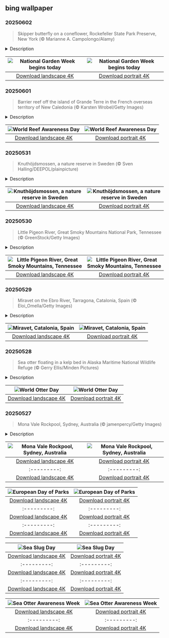 ## bing wallpaper

### 20250602

> Skipper butterfly on a coneflower, Rockefeller State Park Preserve, New York (© Marianne A. Campolongo/Alamy)

<details>
<summary>Description</summary>

> This year, the first week of June marks National Garden Week—a time to celebrate the joy of gardening and the beauty it brings to our lives. Gardening not only connects us to nature but also boosts our mental health and physical well-being. Just spending time outdoors provides Vitamin D from the sun, which helps our bones stay strong and supports a healthy immune system.
> 
> Pictured here is a skipper butterfly taking a break from its quick, darting flight on a coneflower in New York's Rockefeller State Park Preserve. Native to North America, coneflowers and other members of the Echinacea genus are loved by both gardeners and pollinators for their hardy blooms and spiky centers. Whether you plant a few flowers or create a whole garden, this week is a perfect opportunity to get your hands in the dirt and enjoy the simple pleasures of nature.
> 
> 

</details>

| ![National Garden Week begins today](https://cn.bing.com/th?id=OHR.EchinaceaButterfly_EN-US8404044892_UHD.jpg&pid=hp&w=400&h=224&rs=1&c=4) | ![National Garden Week begins today](https://cn.bing.com/th?id=OHR.EchinaceaButterfly_EN-US8404044892_1080x1920.jpg&pid=hp&w=155&h=315&rs=1&c=4) |
|:---------:|:---------:|
| [Download landscape 4K](https://cn.bing.com/th?id=OHR.EchinaceaButterfly_EN-US8404044892_UHD.jpg) | [Download portrait 4K](https://cn.bing.com/th?id=OHR.EchinaceaButterfly_EN-US8404044892_1080x1920.jpg) |

### 20250601

> Barrier reef off the island of Grande Terre in the French overseas territory of New Caledonia (© Karsten Wrobel/Getty Images)

<details>
<summary>Description</summary>

> 'Life under the sea is better than anything they got up there,' Sebastian the crab once told Ariel. But are we doing enough to protect that underwater world? On June 1, we celebrate World Reef Awareness Day, a time to recognize the beauty—and fragility—of coral reef ecosystems. One magnificent example is the New Caledonian barrier reef, which wraps around Grande Terre, New Caledonia's largest island. At over 930 miles long, it's one of the longest continuous barrier reefs in the world. Its vast 9,300-square-mile lagoon is home to over 2,300 fish species, endangered dugongs, green sea turtles, and migrating humpback whales.
> 
> Reefs like this face growing threats—from pollution, mining runoff, rising ocean temperatures, and even harmful chemicals in some sunscreens. Increased tourism can also strain these fragile ecosystems. This World Reef Awareness Day, commit to reef-friendly choices: use reef-safe sunscreen, reduce plastic waste, and support conservation efforts in your community or online.
> 
> 

</details>

| ![World Reef Awareness Day](https://cn.bing.com/th?id=OHR.GrandeTerreReef_EN-US8351815569_UHD.jpg&pid=hp&w=400&h=224&rs=1&c=4) | ![World Reef Awareness Day](https://cn.bing.com/th?id=OHR.GrandeTerreReef_EN-US8351815569_1080x1920.jpg&pid=hp&w=155&h=315&rs=1&c=4) |
|:---------:|:---------:|
| [Download landscape 4K](https://cn.bing.com/th?id=OHR.GrandeTerreReef_EN-US8351815569_UHD.jpg) | [Download portrait 4K](https://cn.bing.com/th?id=OHR.GrandeTerreReef_EN-US8351815569_1080x1920.jpg) |

### 20250531

> Knuthöjdsmossen, a nature reserve in Sweden (© Sven Halling/DEEPOL/plainpicture)

<details>
<summary>Description</summary>

> Discover Knuthöjdsmossen, a nature reserve that covers almost 250 acres near the city of Hällefors, Sweden. This tranquil haven features a boardwalk that meanders through a bog, showcasing several small lakes, sand dunes, marshes, and pines.
> 
> The landscape is shaped by the last inland ice that melted around 10,000 years ago, leaving behind moraine and glacial river sand. The reserve's largest sand dune is the 33-foot-tall Stora Hälleforsdynen. The sand dunes are home to many unique insects. A particularly rare gray ant, Formica cinerea, is present in this area. Birdwatchers will be delighted by the diverse avian population, including the red-throated diver, northern lapwing, green sandpiper, and common goldeneye.
> 
> 

</details>

| ![Knuthöjdsmossen, a nature reserve in Sweden](https://cn.bing.com/th?id=OHR.SwedenReserve_EN-US8234763267_UHD.jpg&pid=hp&w=400&h=224&rs=1&c=4) | ![Knuthöjdsmossen, a nature reserve in Sweden](https://cn.bing.com/th?id=OHR.SwedenReserve_EN-US8234763267_1080x1920.jpg&pid=hp&w=155&h=315&rs=1&c=4) |
|:---------:|:---------:|
| [Download landscape 4K](https://cn.bing.com/th?id=OHR.SwedenReserve_EN-US8234763267_UHD.jpg) | [Download portrait 4K](https://cn.bing.com/th?id=OHR.SwedenReserve_EN-US8234763267_1080x1920.jpg) |

### 20250530

> Little Pigeon River, Great Smoky Mountains National Park, Tennessee (© GreenStock/Getty Images)

<details>
<summary>Description</summary>

> You'll hear it before you see it. The steady ripple, the splash of trout, the distant laughter of hikers. That's the Little Pigeon River, threading its way through Great Smoky Mountains National Park in Tennessee. Long before tourists tubed it and fly fishers angled in it, this river was how people stayed afloat. The Cherokee tribe fished in it. Settlers built grist mills along it. Towns like Gatlinburg and Pigeon Forge grew up next to it. Even the river's name is a nod to the past—the passenger pigeon, once common in the area, vanished by the early 1900s.
> 
> The West, Middle, and East Prongs of the Little Pigeon come together to form a system that cuts through the Smokies and flows into the Pigeon River. Trails like the Gatlinburg Trail run alongside the river, offering flat paths with water views and shady rest spots. Some hikes, like the Ramsey Cascades trail, follow the river deeper into the park and reward you with impressive waterfalls. Black bears, salamanders, kingfishers, and the occasional river otter treat the Little Pigeon like their favorite watering hole. So, next time you're in the Smokies, don't just look up at the peaks, listen to the water below.
> 
> 

</details>

| ![Little Pigeon River, Great Smoky Mountains, Tennessee](https://cn.bing.com/th?id=OHR.LittlePigeonRiver_EN-US1765916005_UHD.jpg&pid=hp&w=400&h=224&rs=1&c=4) | ![Little Pigeon River, Great Smoky Mountains, Tennessee](https://cn.bing.com/th?id=OHR.LittlePigeonRiver_EN-US1765916005_1080x1920.jpg&pid=hp&w=155&h=315&rs=1&c=4) |
|:---------:|:---------:|
| [Download landscape 4K](https://cn.bing.com/th?id=OHR.LittlePigeonRiver_EN-US1765916005_UHD.jpg) | [Download portrait 4K](https://cn.bing.com/th?id=OHR.LittlePigeonRiver_EN-US1765916005_1080x1920.jpg) |

### 20250529

> Miravet on the Ebro River, Tarragona, Catalonia, Spain (© Eloi_Omella/Getty Images)

<details>
<summary>Description</summary>

> Some towns live in the present. Miravet in Spain politely declined. Clinging to a cliff above the River Ebro, this Catalan village offers a living glimpse into the Middle Ages. A castle keeps its perch, potters spin like it's the 1300s, and the local ferry still refuses to join the motor age. Welcome to the village where even the river seems too relaxed to rush. As Spain's longest river, the Ebro winds through tales of Iberians, Romans, Moors, and Knights Templar. Locals once relied on its waters for trade, transport, and even defense. Today, you'll spot kayakers, ferry boats, and visitors drifting through the same currents where Crusaders once crossed.
> 
> Perched above the village, the Miravet Castle dates to the 12th century. Built by the Moors and later fortified by the French military order Knights Templar, this fortress was made to last. Thick walls, strategic towers, and a commanding view of the river made sure of that. With a population of less than 700, the village is a quiet maze of stone houses and narrow lanes, built to confuse invaders and, coincidentally, modern tourists. There's a former Jewish quarter, viewpoints that deliver postcard-worthy angles, and plenty of silence—broken only by birds, bells, and the occasional clay jug clinking into place.
> 
> 

</details>

| ![Miravet, Catalonia, Spain](https://cn.bing.com/th?id=OHR.MiravetSpain_EN-US4967052818_UHD.jpg&pid=hp&w=400&h=224&rs=1&c=4) | ![Miravet, Catalonia, Spain](https://cn.bing.com/th?id=OHR.MiravetSpain_EN-US4967052818_1080x1920.jpg&pid=hp&w=155&h=315&rs=1&c=4) |
|:---------:|:---------:|
| [Download landscape 4K](https://cn.bing.com/th?id=OHR.MiravetSpain_EN-US4967052818_UHD.jpg) | [Download portrait 4K](https://cn.bing.com/th?id=OHR.MiravetSpain_EN-US4967052818_1080x1920.jpg) |

### 20250528

> Sea otter floating in a kelp bed in Alaska Maritime National Wildlife Refuge (© Gerry Ellis/Minden Pictures)

<details>
<summary>Description</summary>

> They slip through the water like furry torpedoes, roll on riverbanks like children on a playground, and hold hands while they nap. Otters are nature's playful pranksters, but their future isn't all smooth sailing. Many species are threatened by habitat destruction, pollution, and illegal wildlife trade. But it doesn't have to be that way. On World Otter Day—the last Wednesday of May—let's shine a light on the challenges these lovable mammals face and help protect their place in the wild.
> 
> Otters belong to the Mustelidae family, a diverse group that includes weasels, badgers, and minks, and are found on every continent except Australia and Antarctica. With 13 species worldwide, including the European otter, giant otter, and sea otter—pictured here—these semi-aquatic animals are adapted for life in water. Their webbed feet, dense fur, and strong tails make them excellent swimmers. Beyond their cuteness, otters play a vital role in ecosystems. As top predators in freshwater and coastal habitats, they help maintain healthy fish populations and keep aquatic environments balanced. Without otters, food chains could become unstable, leading to ecological problems. Whether it's through education, conservation efforts, or simply spreading the word, every action helps keep them afloat.
> 
> 

</details>

| ![World Otter Day](https://cn.bing.com/th?id=OHR.KelpOtter_EN-US4867923884_UHD.jpg&pid=hp&w=400&h=224&rs=1&c=4) | ![World Otter Day](https://cn.bing.com/th?id=OHR.KelpOtter_EN-US4867923884_1080x1920.jpg&pid=hp&w=155&h=315&rs=1&c=4) |
|:---------:|:---------:|
| [Download landscape 4K](https://cn.bing.com/th?id=OHR.KelpOtter_EN-US4867923884_UHD.jpg) | [Download portrait 4K](https://cn.bing.com/th?id=OHR.KelpOtter_EN-US4867923884_1080x1920.jpg) |

### 20250527

> Mona Vale Rockpool, Sydney, Australia (© jamenpercy/Getty Images)

<details>
<summary>Description</summary>

> Ever wanted to swim in the ocean without accidentally drinking half of it? Enter Mona Vale Rockpool in Sydney, Australia—a watery paradox where the ocean is wild beyond the walls and well-behaved within its calm, contained edges. Perched in Sydney's Northern Beaches area—this rock pool feels more like a natural wonder than a human-made one. Built in the 1930s during the Depression, it was carved out of a natural rock shelf as part of an unemployment relief scheme. Upgraded over time, the pool is nearly 100 feet long and flanked by a smaller children's pool. The pools are free, open year-round, and cleaned regularly by both council crews and the ocean itself. So next time you are in Sydney, make a splash where the waves meet the wall. It's a shore thing.
> 
> 
> 
> 

</details>

| ![Mona Vale Rockpool, Sydney, Australia](https://cn.bing.com/th?id=OHR.MonaValePool_EN-US4805820773_UHD.jpg&pid=hp&w=400&h=224&rs=1&c=4) | ![Mona Vale Rockpool, Sydney, Australia](https://cn.bing.com/th?id=OHR.MonaValePool_EN-US4805820773_1080x1920.jpg&pid=hp&w=155&h=315&rs=1&c=4) |
|:---------:|:---------:|
| [Download landscape 4K](https://cn.bing.com/th?id=OHR.MonaValePool_EN-US4805820773_UHD.jpg) | [Download portrait 4K](https://cn.bing.com/th?id=OHR.MonaValePool_EN-US4805820773_1080x1920.jpg) |075_1080x1920.jpg&pid=hp&w=155&h=315&rs=1&c=4) |
|:---------:|:---------:|
| [Download landscape 4K](https://cn.bing.com/th?id=OHR.ArlingtonSunrise_EN-US4503302075_UHD.jpg) | [Download portrait 4K](https://cn.bing.com/th?id=OHR.ArlingtonSunrise_EN-US4503302075_1080x1920.jpg) | landscape 4K](https://cn.bing.com/th?id=OHR.ButchartFlowers_EN-US3361647368_UHD.jpg) | [Download portrait 4K](https://cn.bing.com/th?id=OHR.ButchartFlowers_EN-US3361647368_1080x1920.jpg) |year—made famous by Henrik Ibsen's play 'Peer Gynt.'
> 
> 

</details>

| ![European Day of Parks](https://cn.bing.com/th?id=OHR.JotunheimenPark_EN-US4200824377_UHD.jpg&pid=hp&w=400&h=224&rs=1&c=4) | ![European Day of Parks](https://cn.bing.com/th?id=OHR.JotunheimenPark_EN-US4200824377_1080x1920.jpg&pid=hp&w=155&h=315&rs=1&c=4) |
|:---------:|:---------:|
| [Download landscape 4K](https://cn.bing.com/th?id=OHR.JotunheimenPark_EN-US4200824377_UHD.jpg) | [Download portrait 4K](https://cn.bing.com/th?id=OHR.JotunheimenPark_EN-US4200824377_1080x1920.jpg) | |) |
|:---------:|:---------:|
| [Download landscape 4K](https://cn.bing.com/th?id=OHR.LeopardMother_EN-US6709981831_UHD.jpg) | [Download portrait 4K](https://cn.bing.com/th?id=OHR.LeopardMother_EN-US6709981831_1080x1920.jpg) |&rs=1&c=4) | ![Minnesota State Capitol in St. Paul, Minnesota](https://cn.bing.com/th?id=OHR.MinnesotaRotunda_EN-US6605011856_1080x1920.jpg&pid=hp&w=155&h=315&rs=1&c=4) |
|:---------:|:---------:|
| [Download landscape 4K](https://cn.bing.com/th?id=OHR.MinnesotaRotunda_EN-US6605011856_UHD.jpg) | [Download portrait 4K](https://cn.bing.com/th?id=OHR.MinnesotaRotunda_EN-US6605011856_1080x1920.jpg) |R.CuteChameleon_EN-US6483346105_1080x1920.jpg) |30_UHD.jpg) | [Download portrait 4K](https://cn.bing.com/th?id=OHR.SealRiver_EN-US6267835630_1080x1920.jpg) |e a more fitting name. Someone call Terry.
> 
> 

</details>

| ![Sea Slug Day](https://cn.bing.com/th?id=OHR.SeaAngel_EN-US5531672696_UHD.jpg&pid=hp&w=400&h=224&rs=1&c=4) | ![Sea Slug Day](https://cn.bing.com/th?id=OHR.SeaAngel_EN-US5531672696_1080x1920.jpg&pid=hp&w=155&h=315&rs=1&c=4) |
|:---------:|:---------:|
| [Download landscape 4K](https://cn.bing.com/th?id=OHR.SeaAngel_EN-US5531672696_UHD.jpg) | [Download portrait 4K](https://cn.bing.com/th?id=OHR.SeaAngel_EN-US5531672696_1080x1920.jpg) |OHR.DarkSkyAcadia_EN-US6966527964_1080x1920.jpg) |.bing.com/th?id=OHR.GoldenJellyfish_EN-US6743816471_1080x1920.jpg&pid=hp&w=155&h=315&rs=1&c=4) |
|:---------:|:---------:|
| [Download landscape 4K](https://cn.bing.com/th?id=OHR.GoldenJellyfish_EN-US6743816471_UHD.jpg) | [Download portrait 4K](https://cn.bing.com/th?id=OHR.GoldenJellyfish_EN-US6743816471_1080x1920.jpg) |ng.com/th?id=OHR.LastDollarRoad_EN-US7923638318_UHD.jpg&pid=hp&w=400&h=224&rs=1&c=4) | ![First day of autumn](https://cn.bing.com/th?id=OHR.LastDollarRoad_EN-US7923638318_1080x1920.jpg&pid=hp&w=155&h=315&rs=1&c=4) |
|:---------:|:---------:|
| [Download landscape 4K](https://cn.bing.com/th?id=OHR.LastDollarRoad_EN-US7923638318_UHD.jpg) | [Download portrait 4K](https://cn.bing.com/th?id=OHR.LastDollarRoad_EN-US7923638318_1080x1920.jpg) |ppers who hunted otters to near extinction before they were protected by law. Although sea otter populations have rebounded, they are still considered endangered. Otters live along the Pacific Coast of North America, from California up to Alaska. Although they can walk on land, they almost never find the need or desire to, even when it's nap time. When they're ready for a snooze, they'll raft up, wrap themselves in a strand of kelp to keep them from drifting away, and recline on the world's biggest waterbed.

</details>

| ![Sea Otter Awareness Week](https://cn.bing.com/th?id=OHR.SitkaOtters_EN-US7714053956_UHD.jpg&pid=hp&w=400&h=224&rs=1&c=4) | ![Sea Otter Awareness Week](https://cn.bing.com/th?id=OHR.SitkaOtters_EN-US7714053956_1080x1920.jpg&pid=hp&w=155&h=315&rs=1&c=4) |
|:---------:|:---------:|
| [Download landscape 4K](https://cn.bing.com/th?id=OHR.SitkaOtters_EN-US7714053956_UHD.jpg) | [Download portrait 4K](https://cn.bing.com/th?id=OHR.SitkaOtters_EN-US7714053956_1080x1920.jpg) |oo_EN-US7569665443_UHD.jpg&pid=hp&w=400&h=224&rs=1&c=4) | ![World Bamboo Day](https://cn.bing.com/th?id=OHR.ArashiyamaBamboo_EN-US7569665443_1080x1920.jpg&pid=hp&w=155&h=315&rs=1&c=4) |
|:---------:|:---------:|
| [Download landscape 4K](https://cn.bing.com/th?id=OHR.ArashiyamaBamboo_EN-US7569665443_UHD.jpg) | [Download portrait 4K](https://cn.bing.com/th?id=OHR.ArashiyamaBamboo_EN-US7569665443_1080x1920.jpg) |